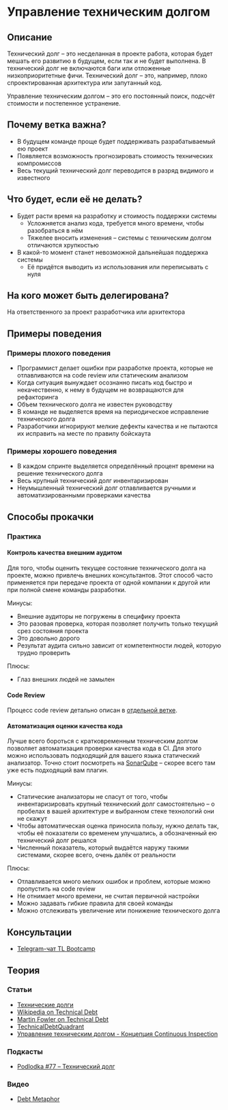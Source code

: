# Управление техническим долгом
## Описание
Технический долг – это несделанная в проекте работа, которая будет мешать его развитию в будущем, если так и не будет выполнена. В технический долг не включаются баги или отложенные низкоприоритетные фичи. Технический долг – это, например, плохо спроектированная архитектура или запутанный код.

Управление техническим долгом – это его постоянный поиск, подсчёт стоимости и постепенное устранение.

## Почему ветка важна?
- В будущем команде проще будет поддерживать разрабатываемый ею проект
- Появляется возможность прогнозировать стоимость технических компромиссов
- Весь текущий технический долг переводится в разряд видимого и известного

## Что будет, если её не делать?
- Будет расти время на разработку и стоимость поддержки системы
  - Усложняется анализ кода, требуется много времени, чтобы разобраться в нём
  - Тяжелее вносить изменения – системы с техническим долгом отличаются хрупкостью
- В какой-то момент станет невозможной дальнейшая поддержка системы
  - Её придётся выводить из использования или переписывать с нуля

## На кого может быть делегирована?
На ответственного за проект разработчика или архитектора

## Примеры поведения
### Примеры плохого поведения
- Программист делает ошибки при разработке проекта, которые не отлавливаются на code review или статическим анализом
- Когда ситуация вынуждает осознанно писать код быстро и некачественно, к нему в будущем не возвращаются для рефакторинга
- Объем технического долга не известен руководству
- В команде не выделяется время на периодическое исправление технического долга
- Разработчики игнорируют мелкие дефекты качества и не пытаются их исправить на месте по правилу бойскаута

### Примеры хорошего поведения
- В каждом спринте выделяется определённый процент времени на решение технического долга
- Весь крупный технический долг инвентаризирован
- Неумышленный технический долг отлавливается ручными и автоматизированными проверками качества

## Способы прокачки
### Практика
#### Контроль качества внешним аудитом
Для того, чтобы оценить текущее состояние технического долга на проекте, можно привлечь внешних консультантов. Этот способ часто применяется при передаче проекта от одной компании к другой или при полной смене команды разработки. 

Минусы:
- Внешние аудиторы не погружены в специфику проекта
- Это разовая проверка, которая позволяет получить только текущий срез состояния проекта
- Это довольно дорого
- Результат аудита сильно зависит от компетентности людей, которую трудно проверить

Плюсы:
- Глаз внешних людей не замылен

#### Code Review
Процесс code review детально описан в [отдельной ветке](https://github.com/tlbootcamp/tlroadmap/blob/master/skills/technical-lead/code-review.md).

#### Автоматизация оценки качества кода
Лучше всего бороться с кратковременным техническим долгом позволяет автоматизация проверки качества кода в CI. Для этого можно использовать подходящий для вашего языка статический анализатор. Точно стоит посмотреть на [SonarQube](https://www.sonarqube.org/) – скорее всего там уже есть подходящий вам плагин.

Минусы:
- Статические анализаторы не спасут от того, чтобы инвентаризировать крупный технический долг самостоятельно – о пробелах в вашей архитектуре и выбранном стеке технологий они не скажут
- Чтобы автоматическая оценка приносила пользу, нужно делать так, чтобы её показатели со временем улучшались, а обозначенный ею технический долг решался
- Численный показатель, который выдаётся наружу такими системами, скорее всего, очень далёк от реальности

Плюсы:
- Отлавливается много мелких ошибок и проблем, которые можно пропустить на code review
- Не отнимает много времени, не считая первичной настройки
- Можно задавать гибкие правила для своей команды
- Можно отслеживать увеличение или понижение технического долга

## Консультации
- [Telegram-чат TL Bootcamp](https://tlinks.run/tlbootcamp)

## Теория
### Статьи
- [Технические долги](https://blog.byndyu.ru/2008/12/blog-post.html)
- [Wikipedia on Technical Debt](https://en.wikipedia.org/wiki/Technical_debt)
- [Martin Fowler on Technical Debt](https://www.martinfowler.com/bliki/TechnicalDebt.html)
- [TechnicalDebtQuadrant](https://www.martinfowler.com/bliki/TechnicalDebtQuadrant.html)
- [Управление техническим долгом - Концепция Continuous Inspection](https://infostart.ru/public/622617/)

### Подкасты
- [Podlodka #77 – Технический долг](https://soundcloud.com/podlodka/podlodka-77-tekhnicheskiy-dolg)

### Видео
- [Debt Metaphor](https://www.youtube.com/watch?v=pqeJFYwnkjE)

